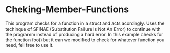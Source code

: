 # Cheking-Member-Functions

This program checks for a function in a struct and acts acordingly. Uses the techinque of SFINAE (Substitution Failure Is Not An Error) to continue with the programm instead of producing a hard error.
In this example checks for the function foo() but it can we modified to check for whatever function you need, fell free to use it.
